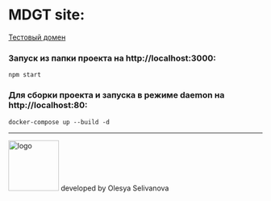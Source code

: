 # MDGT site:

[Тестовый домен](http://mdgt.tmweb.ru/)

### Запуск из папки проекта на http://localhost:3000:
`npm start`

### Для сборки проекта и запуска в режиме daemon на http://localhost:80:
`docker-compose up --build -d`

---------------------------------------
<img src="https://s3.timeweb.com/cw78444-3db3e634-248a-495a-8c38-9f7322725c84/site/logo_500.jpg" alt="logo" width="100"/>
developed by Olesya Selivanova
